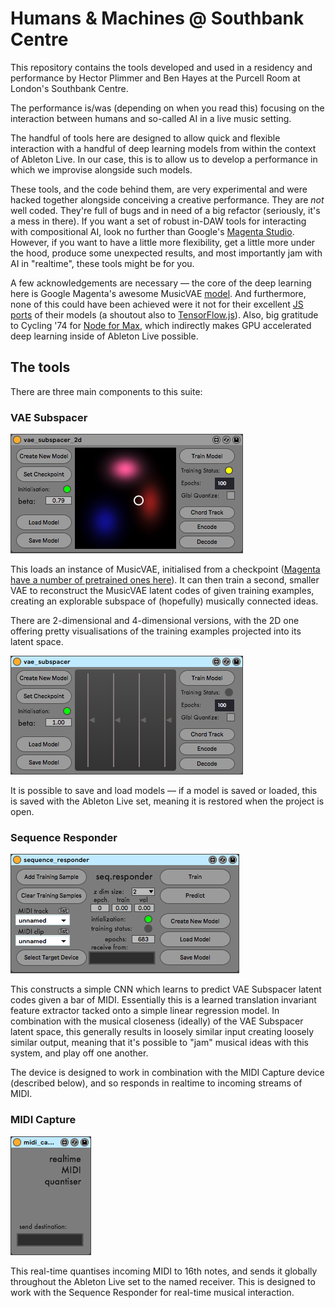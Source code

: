 # Humans & Machines @ Southbank Centre

This repository contains the tools developed and used in a residency and performance by Hector Plimmer and Ben Hayes at the Purcell Room at London's Southbank Centre.

The performance is/was (depending on when you read this) focusing on the interaction between humans and so-called AI in a live music setting.

The handful of tools here are designed to allow quick and flexible interaction with a handful of deep learning models from within the context of Ableton Live. In our case, this is to allow us to develop a performance in which we improvise alongside such models.

These tools, and the code behind them, are very experimental and were hacked together alongside conceiving a creative performance. They are _not_ well coded. They're full of bugs and in need of a big refactor (seriously, it's a mess in there). If you want a set of robust in-DAW tools for interacting with compositional AI, look no further than Google's [Magenta Studio](https://github.com/tensorflow/magenta-studio).
However, if you want to have a little more flexibility, get a little more under the hood, produce some unexpected results, and most importantly jam with AI in "realtime", these tools might be for you.

A few acknowledgements are necessary — the core of the deep learning here is Google Magenta's awesome MusicVAE [model](https://magenta.tensorflow.org/music-vae). And furthermore, none of this could have been achieved were it not for their excellent [JS ports](https://magenta.tensorflow.org/js-announce) of their models (a shoutout also to [TensorFlow.js](https://www.tensorflow.org/js)). Also, big gratitude to Cycling '74 for [Node for Max](https://docs.cycling74.com/nodeformax/api/), which indirectly makes GPU accelerated deep learning inside of Ableton Live possible.

## The tools

There are three main components to this suite:

### VAE Subspacer

![Image of 2D VAE Subspacer](https://github.com/ben-hayes/southbank_ai/raw/master/img/vae_subspacer_2d.png)

This loads an instance of MusicVAE, initialised from a checkpoint ([Magenta have a number of pretrained ones here](https://github.com/tensorflow/magenta-js/tree/master/music/checkpoints)). It can then train a second, smaller VAE to reconstruct the MusicVAE latent codes of given training examples, creating an explorable subspace of (hopefully) musically connected ideas.

There are 2-dimensional and 4-dimensional versions, with the 2D one offering pretty visualisations of the training examples projected into its latent space.

![Image of 4D VAE Subspacer](https://github.com/ben-hayes/southbank_ai/raw/master/img/vae_subspacer.png)

It is possible to save and load models — if a model is saved or loaded, this is saved with the Ableton Live set, meaning it is restored when the project is open.

### Sequence Responder

![Image of Sequence Responder](https://github.com/ben-hayes/southbank_ai/raw/master/img/sequence_responder.png)

This constructs a simple CNN which learns to predict VAE Subspacer latent codes given a bar of MIDI. Essentially this is a learned translation invariant feature extractor tacked onto a simple linear regression model. In combination with the musical closeness (ideally) of the VAE Subspacer latent space, this generally results in loosely similar input creating loosely similar output, meaning that it's possible to "jam" musical ideas with this system, and play off one another.

The device is designed to work in combination with the MIDI Capture device (described below), and so responds in realtime to incoming streams of MIDI.

### MIDI Capture

![Image of MIDI Capture](https://github.com/ben-hayes/southbank_ai/raw/master/img/midi_capture.png)

This real-time quantises incoming MIDI to 16th notes, and sends it globally throughout the Ableton Live set to the named receiver. This is designed to work with the Sequence Responder for real-time musical interaction.
